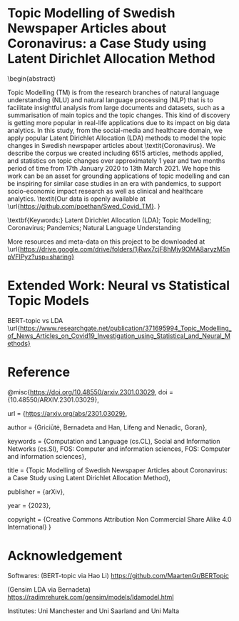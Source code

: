 # Topic Modelling of Swedish Newspaper Articles about Coronavirus: a Case Study using Latent Dirichlet Allocation Method

\begin{abstract}

Topic Modelling (TM) is from the research branches of natural language understanding (NLU) and natural language processing (NLP) that is to facilitate insightful analysis from large documents and datasets, such as a summarisation of main topics and the topic changes. This kind of discovery is getting more popular in real-life applications due to its impact on big data analytics. 
In this study, from the social-media and healthcare domain, we apply popular Latent Dirichlet Allocation (LDA) methods to model the topic changes in Swedish newspaper articles about \textit{Coronavirus}. We describe the corpus we created including 6515 articles, methods applied, and statistics on topic changes over approximately 1 year and two months period of time from 17th January 2020 to 13th March 2021.
We hope this work can be an asset for grounding applications of topic modelling and can be inspiring for similar case studies in an era with pandemics, to support socio-economic impact research as well as clinical and healthcare analytics. 
\textit{Our data is openly available at \url{https://github.com/poethan/Swed_Covid_TM}.
}

\textbf{Keywords:} Latent Dirichlet Allocation (LDA); Topic Modelling; Coronavirus; Pandemics; Natural Language Understanding

More resources and meta-data on this project to be downloaded at \url{https://drive.google.com/drive/folders/1jRwx7cjF8hMjy9OMA8aryzM5npVFlPyz?usp=sharing}

# Extended Work: Neural vs Statistical Topic Models
BERT-topic vs LDA
\url{https://www.researchgate.net/publication/371695994_Topic_Modelling_of_News_Articles_on_Covid19_Investigation_using_Statistical_and_Neural_Methods}



# Reference

@misc{https://doi.org/10.48550/arxiv.2301.03029,
  doi = {10.48550/ARXIV.2301.03029},
  
  url = {https://arxiv.org/abs/2301.03029},
  
  author = {Griciūtė, Bernadeta and Han, Lifeng and Nenadic, Goran},
  
  keywords = {Computation and Language (cs.CL), Social and Information Networks (cs.SI), FOS: Computer and information sciences, FOS: Computer and information sciences},
  
  title = {Topic Modelling of Swedish Newspaper Articles about Coronavirus: a Case Study using Latent Dirichlet Allocation Method},
  
  publisher = {arXiv},
  
  year = {2023},
  
  copyright = {Creative Commons Attribution Non Commercial Share Alike 4.0 International}
}

# Acknowledgement
Softwares: 
(BERT-topic via Hao Li) https://github.com/MaartenGr/BERTopic 

(Gensim LDA via Bernadeta) https://radimrehurek.com/gensim/models/ldamodel.html 

Institutes: Uni Manchester and Uni Saarland and Uni Malta
